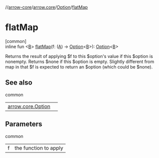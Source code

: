 //[arrow-core](../../../index.md)/[arrow.core](../index.md)/[Option](index.md)/[flatMap](flat-map.md)

# flatMap

[common]\
inline fun &lt;[B](flat-map.md)&gt; [flatMap](flat-map.md)(f: ([A](index.md)) -&gt; [Option](index.md)&lt;[B](flat-map.md)&gt;): [Option](index.md)&lt;[B](flat-map.md)&gt;

Returns the result of applying $f to this $option's value if this $option is nonempty. Returns $none if this $option is empty. Slightly different from map in that $f is expected to return an $option (which could be $none).

## See also

common

| | |
|---|---|
| [arrow.core.Option](map.md) |  |

## Parameters

common

| | |
|---|---|
| f | the function to apply |
